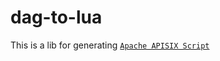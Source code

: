 # dag-to-lua

This is a lib for generating [`Apache APISIX Script`](https://github.com/apache/apisix/blob/master/doc/architecture-design.md#script)